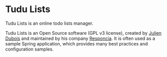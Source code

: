 Tudu Lists
====================
Tudu Lists is an online todo lists manager.

Tudu Lists is an Open Source software (GPL v3 license), created by [Julien Dubois](http://www.julien-dubois.com) and maintained by his
company [Responcia](http://www.responcia.fr). It is often used as a sample Spring application, which provides many best practices and
configuration samples.
